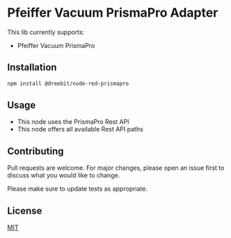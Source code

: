 # Pfeiffer Vacuum PrismaPro Adapter

This lib currently supports:
- Pfeiffer Vacuum PrismaPro

## Installation

```bash
npm install @dreebit/node-red-prismapro
```

## Usage

- This node uses the PrismaPro Rest API
- This node offers all available Rest API paths

## Contributing
Pull requests are welcome. For major changes, please open an issue first to discuss what you would like to change.

Please make sure to update tests as appropriate.

## License
[MIT](https://choosealicense.com/licenses/mit/)
